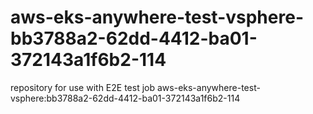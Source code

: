 # aws-eks-anywhere-test-vsphere-bb3788a2-62dd-4412-ba01-372143a1f6b2-114
repository for use with E2E test job aws-eks-anywhere-test-vsphere:bb3788a2-62dd-4412-ba01-372143a1f6b2-114
